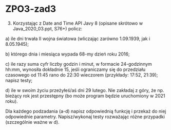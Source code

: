 # ZPO3-zad3

3.   Korzystając z Date and Time API Javy 8 (opisane skrótowo w Java_2020_03.ppt, S76+) policz:

a)	ile dni trwała II wojna światowa (wliczając zarówno 1.09.1939, jak i 8.05.1945);

b) 	którego dnia i miesiąca wypada 68-my dzień roku 2016;

c) 	ile razy suma cyfr liczby godzin i minut, w formacie 24-godzinnym hh:mm, wynosiła dokładnie 15, jeśli ograniczamy się do przedziału czasowego od 11:45 rano do 22:30 wieczorem (przykłady: 17:52, 21:39); napisz testy;

d)	ile w swoim życiu przeżyłeś/aś dni 29 lutego.  Nie zakładaj z góry, że np. bieżący rok jest przestępny (bo może program będzie uruchomiony w 2021 roku).

Dla każdego podzadania (a-d) napisz odpowiednią funkcję i przekaż do niej odpowiednie parametry. Napisz/wykonaj testy rozważając różne przypadki (szczególnie ważne w d).
